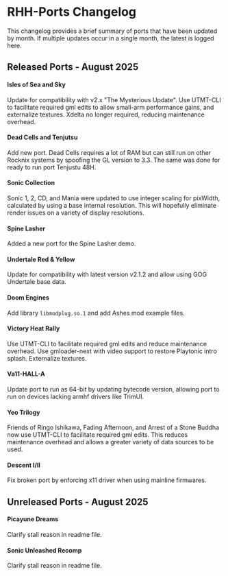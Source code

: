 # RHH-Ports Changelog

This changelog provides a brief summary of ports that have been updated by month. If multiple updates occur in a single month, the latest is logged here.

## Released Ports - August 2025

#### Isles of Sea and Sky
Update for compatibility with v2.x "The Mysterious Update". Use UTMT-CLI to facilitate required gml edits to allow small-arm performance gains, and externalize textures. Xdelta no longer required, reducing maintenance overhead.

#### Dead Cells and Tenjutsu
Add new port. Dead Cells requires a lot of RAM but can still run on other Rocknix systems by spoofing the GL version to 3.3. The same was done for ready to run port Tenjustu 48H.

#### Sonic Collection
Sonic 1, 2, CD, and Mania were updated to use integer scaling for pixWidth, calculated by using a base internal resolution. This will hopefully eliminate render issues on a variety of display resolutions.

#### Spine Lasher
Added a new port for the Spine Lasher demo.

#### Undertale Red & Yellow
Update for compatibility with latest version v2.1.2 and allow using GOG Undertale base data.

#### Doom Engines
Add library `libmodplug.so.1` and add Ashes mod example files.

#### Victory Heat Rally
Use UTMT-CLI to facilitate required gml edits and reduce maintenance overhead. Use gmloader-next with video support to restore Playtonic intro splash. Externalize textures.

#### Va11-HALL-A
Update port to run as 64-bit by updating bytecode version, allowing port to run on devices lacking armhf drivers like TrimUI.

#### Yeo Trilogy
Friends of Ringo Ishikawa, Fading Afternoon, and Arrest of a Stone Buddha now use UTMT-CLI to facilitate required gml edits. This reduces maintenance overhead and allows a greater variety of data sources to be used.

#### Descent I/II
Fix broken port by enforcing x11 driver when using mainline firmwares.

## Unreleased Ports - August 2025

#### Picayune Dreams
Clarify stall reason in readme file.

#### Sonic Unleashed Recomp
Clarify stall reason in readme file.